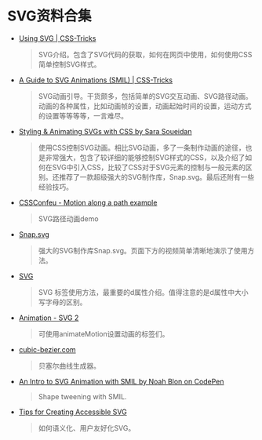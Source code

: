 # SVG资料合集 #
- [Using SVG | CSS-Tricks](https://css-tricks.com/using-svg/)
	> SVG介绍。包含了SVG代码的获取，如何在网页中使用，如何使用CSS简单控制SVG样式。


- [A Guide to SVG Animations (SMIL) | CSS-Tricks](https://css-tricks.com/guide-svg-animations-smil/)
	> SVG动画引导。干货颇多，包括简单的SVG交互动画、SVG路径动画。动画的各种属性，比如动画帧的设置，动画起始时间的设置，运动方式的设置等等等等，一言难尽。 


- [Styling & Animating SVGs with CSS by Sara Soueidan](http://slides.com/sarasoueidan/styling-animating-svgs-with-css--2#/)
	> 使用CSS控制SVG动画。相比SVG动画，多了一条制作动画的途径，也是非常强大，包含了较详细的能够控制SVG样式的CSS，以及介绍了如何在SVG中引入CSS，比较了CSS对于SVG元素的控制与一般元素的区别。还推荐了一款超级强大的SVG制作库，Snap.svg。最后还附有一些经验技巧。

- [CSSConfeu - Motion along a path example](http://codepen.io/SaraSoueidan/pen/040c446472aa06fe70760fbb52ec2955?editors=100)
	> SVG路径动画demo

- [Snap.svg](http://snapsvg.io/)
	> 强大的SVG制作库Snap.svg。页面下方的视频简单清晰地演示了使用方法。

- [SVG <path>](http://www.w3school.com.cn/svg/svg_path.asp)
	> SVG <path>标签使用方法，最重要的d属性介绍。值得注意的是d属性中大小写字母的区别。

- [Animation - SVG 2](http://www.w3.org/TR/SVG2/animate.html#AnimationAttributesAndProperties)
	> 可使用animateMotion设置动画的标签们。

- [cubic-bezier.com](http://cubic-bezier.com/#.17,.67,.85,.06)
	> 贝塞尔曲线生成器。

- [An Intro to SVG Animation with SMIL by Noah Blon on CodePen](http://codepen.io/noahblon/blog/an-intro-to-svg-animation-with-smil)
	> Shape tweening with SMIL.

- [Tips for Creating Accessible SVG](http://www.sitepoint.com/tips-accessible-svg/)
	> 如何语义化、用户友好化SVG。